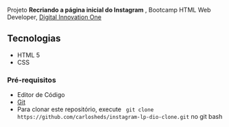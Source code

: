 Projeto <strong>Recriando a página inicial do Instagram</strong> , Bootcamp HTML Web Developer, [Digital Innovation One](https://web.digitalinnovation.one/home)

## Tecnologias
* HTML 5
* CSS

### Pré-requisitos
* Editor de Código
* [Git](https://git-scm.com)
* Para clonar este repositório, execute ``` git clone https://github.com/carlosheds/instagram-lp-dio-clone.git``` no git bash
